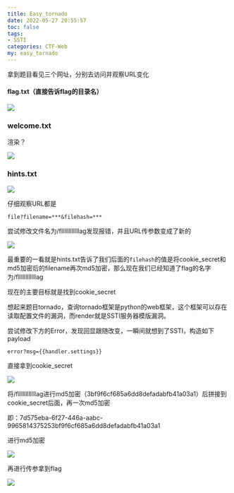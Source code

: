 ```yaml
---
title: Easy_tornado
date: 2022-05-27 20:55:57
toc: false
tags:
- SSTI
categories: CTF-Web
my: easy_tornado
---
```


拿到题目看见三个网址，分别去访问并观察URL变化

#### flag.txt（直接告诉flag的目录名）

![](https://nssctf.wdf.ink/img/xmj/image-20220527210238384.png)

### welcome.txt

渲染？

![](https://nssctf.wdf.ink/img/xmj/image-20220527210307999.png)

### hints.txt

![](https://nssctf.wdf.ink/img/xmj/image-20220527210324883.png)

仔细观察URL都是

```
file?filename=***&filehash=***
```

尝试修改文件名为/fllllllllllllag发现报错，并且URL传参数变成了新的

![](https://nssctf.wdf.ink/img/xmj/image-20220527210912959.png)

最重要的一看就是hints.txt告诉了我们后面的`filehash`的值是将cookie_secret和md5加密后的filename再次md5加密，那么现在我们已经知道了flag的名字为/fllllllllllllag

现在的主要目标就是找到cookie_secret

想起来题目tornado，查询tornado框架是python的web框架，这个框架可以存在读取配置文件的漏洞，而render就是SSTI服务器模版漏洞。

尝试修改下方的Error，发现回显跟随改变，一瞬间就想到了SSTI，构造如下payload

```
error?msg={{handler.settings}}
```

直接拿到cookie_secret

![](https://nssctf.wdf.ink/img/xmj/image-20220528001145364.png)

将/fllllllllllllag进行md5加密（3bf9f6cf685a6dd8defadabfb41a03a1）后拼接到cookie_secret后面，再一次md5加密

即：7d575eba-6f27-446a-aabc-9965814375253bf9f6cf685a6dd8defadabfb41a03a1

进行md5加密

![](https://nssctf.wdf.ink/img/xmj/image-20220528001438040.png)

再进行传参拿到flag

![](https://nssctf.wdf.ink/img/xmj/image-20220528001602525.png)
